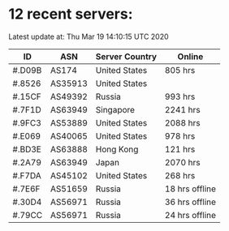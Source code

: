 # 12 recent servers:

Latest update at: Thu Mar 19 14:10:15 UTC 2020

| ID | ASN | Server Country | Online |
| -- | --- | -------------- | ------ |
| #.D09B | AS174 | United States | 805 hrs |
| #.8526 | AS35913 | United States | |
| #.15CF | AS49392 | Russia | 993 hrs |
| #.7F1D | AS63949 | Singapore | 2241 hrs |
| #.9FC3 | AS53889 | United States | 2088 hrs |
| #.E069 | AS40065 | United States | 978 hrs |
| #.BD3E | AS63888 | Hong Kong | 121 hrs |
| #.2A79 | AS63949 | Japan | 2070 hrs |
| #.F7DA | AS45102 | United States | 268 hrs |
| #.7E6F | AS51659 | Russia | 18 hrs offline |
| #.30D4 | AS56971 | Russia | 36 hrs offline |
| #.79CC | AS56971 | Russia | 24 hrs offline |

